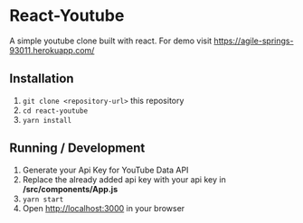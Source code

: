 # React-Youtube
A simple youtube clone built with react. For demo visit <https://agile-springs-93011.herokuapp.com/>


## Installation

1. `git clone <repository-url>` this repository
2. `cd react-youtube`
3. `yarn install`

## Running / Development

1. Generate your Api Key for YouTube Data API
2. Replace the already added api key with your api key in **/src/components/App.js**
3. `yarn start`
4. Open <http://localhost:3000> in your browser